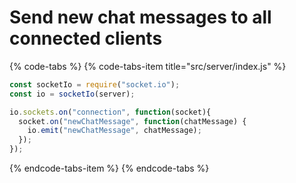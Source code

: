 # Send new chat messages to all connected clients

{% code-tabs %}
{% code-tabs-item title="src/server/index.js" %}
```javascript
const socketIo = require("socket.io");
const io = socketIo(server);

io.sockets.on("connection", function(socket){
  socket.on("newChatMessage", function(chatMessage) {
    io.emit("newChatMessage", chatMessage);
  });
});

```
{% endcode-tabs-item %}
{% endcode-tabs %}

